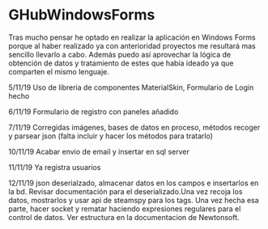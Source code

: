 # GHubWindowsForms
Tras mucho pensar he optado en realizar la aplicación en Windows Forms porque al haber realizado ya con anterioridad proyectos me resultará mas sencillo llevarlo a cabo. Además puedo así aprovechar la lógica de obtención de datos y tratamiento de estes que había ideado ya que comparten el mismo lenguaje.

5/11/19 Uso de libreria de componentes MaterialSkin, Formulario de Login hecho

6/11/19 Formulario de registro con paneles añadido

7/11/19 Corregidas imágenes, bases de datos en proceso, métodos recoger y parsear json (falta incluir y hacer los métodos para tratarlo)

10/11/19 Acabar envio de email y insertar en sql server

11/11/19 Ya registra usuarios

12/11/19 json deserialzado, almacenar datos en los campos e insertarlos en la bd. Revisar documentación para el deserializado.Una vez recoja los datos, mostrarlos y usar api de steamspy para los tags. Una vez hecha esa parte, hacer socket y rematar haciendo expresiones regulares para el control de datos. Ver estructura en la documentacion de Newtonsoft.


